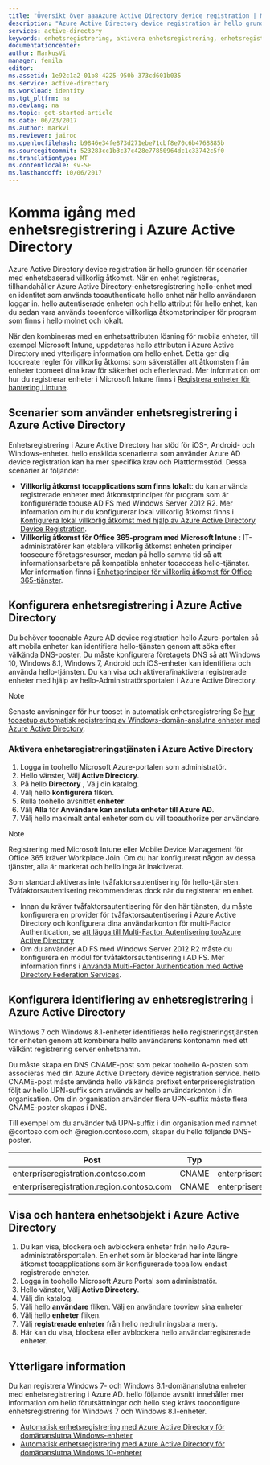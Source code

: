 ```yaml
---
title: "Översikt över aaaAzure Active Directory device registration | Microsoft Docs"
description: "Azure Active Directory device registration är hello grunden för scenarier med enhetsbaserad villkorlig åtkomst. När en enhet registreras tilldelar hello Azure Active Directory device registration bestämmelser enhet med en identitet som används tooauthenticate hello enhet när hello användaren loggar in."
services: active-directory
keywords: enhetsregistrering, aktivera enhetsregistrering, enhetsregistrering och MDM
documentationcenter: 
author: MarkusVi
manager: femila
editor: 
ms.assetid: 1e92c1a2-01b8-4225-950b-373cd601b035
ms.service: active-directory
ms.workload: identity
ms.tgt_pltfrm: na
ms.devlang: na
ms.topic: get-started-article
ms.date: 06/23/2017
ms.author: markvi
ms.reviewer: jairoc
ms.openlocfilehash: b9846e34fe873d271ebe71cbf8e70c6b4768885b
ms.sourcegitcommit: 523283cc1b3c37c428e77850964dc1c33742c5f0
ms.translationtype: MT
ms.contentlocale: sv-SE
ms.lasthandoff: 10/06/2017
---
```

# <a name="get-started-with-azure-active-directory-device-registration"></a>Komma igång med enhetsregistrering i Azure Active Directory
Azure Active Directory device registration är hello grunden för scenarier med enhetsbaserad villkorlig åtkomst. När en enhet registreras, tillhandahåller Azure Active Directory-enhetsregistrering hello-enhet med en identitet som används tooauthenticate hello enhet när hello användaren loggar in. hello autentiserade enheten och hello attribut för hello enhet, kan du sedan vara används tooenforce villkorliga åtkomstprinciper för program som finns i hello molnet och lokalt.

När den kombineras med en enhetsattributen lösning för mobila enheter, till exempel Microsoft Intune, uppdateras hello attributen i Azure Active Directory med ytterligare information om hello enhet. Detta ger dig toocreate regler för villkorlig åtkomst som säkerställer att åtkomsten från enheter toomeet dina krav för säkerhet och efterlevnad. Mer information om hur du registrerar enheter i Microsoft Intune finns i [Registrera enheter för hantering i Intune](https://docs.microsoft.com/intune/deploy-use/enroll-devices-in-microsoft-intune).

## <a name="scenarios-enabled-by-azure-active-directory-device-registration"></a>Scenarier som använder enhetsregistrering i Azure Active Directory
Enhetsregistrering i Azure Active Directory har stöd för iOS-, Android- och Windows-enheter. hello enskilda scenarierna som använder Azure AD device registration kan ha mer specifika krav och Plattformsstöd. Dessa scenarier är följande:

* **Villkorlig åtkomst tooapplications som finns lokalt**: du kan använda registrerade enheter med åtkomstprinciper för program som är konfigurerade toouse AD FS med Windows Server 2012 R2. Mer information om hur du konfigurerar lokal villkorlig åtkomst finns i [Konfigurera lokal villkorlig åtkomst med hjälp av Azure Active Directory Device Registration](active-directory-device-registration-on-premises-setup.md).
* **Villkorlig åtkomst för Office 365-program med Microsoft Intune** : IT-administratörer kan etablera villkorlig åtkomst enheten principer toosecure företagsresurser, medan på hello samma tid så att informationsarbetare på kompatibla enheter tooaccess hello-tjänster. Mer information finns i [Enhetsprinciper för villkorlig åtkomst för Office 365-tjänster](active-directory-conditional-access-device-policies.md).

## <a name="setting-up-azure-active-directory-device-registration"></a>Konfigurera enhetsregistrering i Azure Active Directory
Du behöver tooenable Azure AD device registration hello Azure-portalen så att mobila enheter kan identifiera hello-tjänsten genom att söka efter välkända DNS-poster. Du måste konfigurera företagets DNS så att Windows 10, Windows 8.1, Windows 7, Android och iOS-enheter kan identifiera och använda hello-tjänsten.
Du kan visa och aktivera/inaktivera registrerade enheter med hjälp av hello-Administratörsportalen i Azure Active Directory.

> [!NOTE]
> Senaste anvisningar för hur tooset in automatisk enhetsregistrering Se [hur toosetup automatisk registrering av Windows-domän-anslutna enheter med Azure Active Directory](active-directory-conditional-access-automatic-device-registration-setup.md).
> 
> 

### <a name="enable-azure-active-directory-device-registration-service"></a>Aktivera enhetsregistreringstjänsten i Azure Active Directory
1. Logga in toohello Microsoft Azure-portalen som administratör.
2. Hello vänster, Välj **Active Directory**.
3. På hello **Directory** , Välj din katalog.
4. Välj hello **konfigurera** fliken.
5. Rulla toohello avsnittet **enheter**.
6. Välj **Alla** för **Användare kan ansluta enheter till Azure AD**.
7. Välj hello maximalt antal enheter som du vill tooauthorize per användare.

> [!NOTE]
> Registrering med Microsoft Intune eller Mobile Device Management för Office 365 kräver Workplace Join. Om du har konfigurerat någon av dessa tjänster, alla är markerat och hello inga är inaktiverat.
> 
> 

Som standard aktiveras inte tvåfaktorsautentisering för hello-tjänsten. Tvåfaktorsautentisering rekommenderas dock när du registrerar en enhet.

* Innan du kräver tvåfaktorsautentisering för den här tjänsten, du måste konfigurera en provider för tvåfaktorsautentisering i Azure Active Directory och konfigurera dina användarkonton för multi-Factor Authentication, se [att lägga till Multi-Factor Autentisering tooAzure Active Directory](../multi-factor-authentication/multi-factor-authentication-get-started-cloud.md)
* Om du använder AD FS med Windows Server 2012 R2 måste du konfigurera en modul för tvåfaktorsautentisering i AD FS. Mer information finns i [Använda Multi-Factor Authentication med Active Directory Federation Services](../multi-factor-authentication/multi-factor-authentication-get-started-server.md).

## <a name="configure-azure-active-directory-device-registration-discovery"></a>Konfigurera identifiering av enhetsregistrering i Azure Active Directory
Windows 7 och Windows 8.1-enheter identifieras hello registreringstjänsten för enheten genom att kombinera hello användarens kontonamn med ett välkänt registrering server enhetsnamn.

Du måste skapa en DNS CNAME-post som pekar toohello A-posten som associeras med din Azure Active Directory device registration service. hello CNAME-post måste använda hello välkända prefixet enterpriseregistration följt av hello UPN-suffix som används av hello användarkonton i din organisation. Om din organisation använder flera UPN-suffix måste flera CNAME-poster skapas i DNS.

Till exempel om du använder två UPN-suffix i din organisation med namnet @contoso.com och @region.contoso.com, skapar du hello följande DNS-poster.

| Post | Typ | Adress |
| --- | --- | --- |
| enterpriseregistration.contoso.com |CNAME |enterpriseregistration.windows.net |
| enterpriseregistration.region.contoso.com |CNAME |enterpriseregistration.windows.net |

## <a name="view-and-manage-device-objects-in-azure-active-directory"></a>Visa och hantera enhetsobjekt i Azure Active Directory
1. Du kan visa, blockera och avblockera enheter från hello Azure-administratörsportalen. En enhet som är blockerad har inte längre åtkomst tooapplications som är konfigurerade tooallow endast registrerade enheter.
2. Logga in toohello Microsoft Azure Portal som administratör.
3. Hello vänster, Välj **Active Directory**.
4. Välj din katalog.
5. Välj hello **användare** fliken. Välj en användare tooview sina enheter
6. Välj hello **enheter** fliken.
7. Välj **registrerade enheter** från hello nedrullningsbara meny.
8. Här kan du visa, blockera eller avblockera hello användarregistrerade enheter.

## <a name="additional-topics"></a>Ytterligare information
Du kan registrera Windows 7- och Windows 8.1-domänanslutna enheter med enhetsregistrering i Azure AD. hello följande avsnitt innehåller mer information om hello förutsättningar och hello steg krävs tooconfigure enhetsregistrering för Windows 7 och Windows 8.1-enheter.

* [Automatisk enhetsregistrering med Azure Active Directory för domänanslutna Windows-enheter](active-directory-conditional-access-automatic-device-registration.md)
* [Automatisk enhetsregistrering med Azure Active Directory för domänanslutna Windows 10-enheter](active-directory-azureadjoin-devices-group-policy.md)

